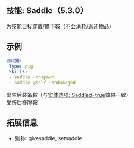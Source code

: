 技能: Saddle（5.3.0）
---

为技能目标穿戴/摘下鞍（不会消耗/返还物品）

示例
---

```yaml
测试猪:
 Type: pig
 Skills:
 - saddle ~onspawn
 - saddle @self ~ondamaged
```
出生后装备鞍（与[实体选项: Saddled=true](/实体/选项)效果一致）  
受伤后移除鞍

拓展信息
---

- 别称: givesaddle, setsaddle